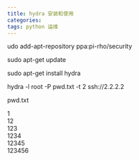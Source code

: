 ```yaml
---
title: hydra 安装和使用
categories: 
tags: python 运维
---
```

udo add-apt-repository ppa:pi-rho/security

sudo apt-get update

sudo apt-get install hydra

hydra -l root -P pwd.txt -t 2 ssh://2.2.2.2

pwd.txt

1  
12  
123  
1234  
12345  
123456

